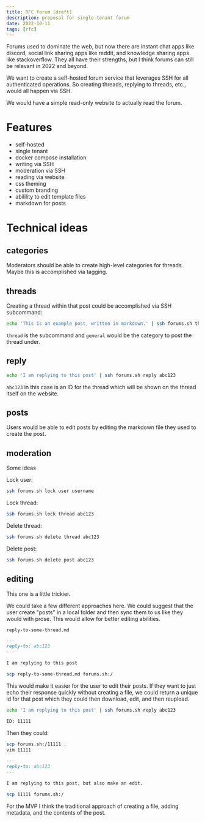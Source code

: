 ```yaml
---
title: RFC forum [draft]
description: proposal for single-tenant forum
date: 2022-10-11
tags: [rfc]
---
```


Forums used to dominate the web, but now there are instant chat apps like
discord, social link sharing apps like reddit, and knowledge sharing apps like
stackoverflow. They all have their strengths, but I think forums can still be
relevant in 2022 and beyond.

We want to create a self-hosted forum service that leverages SSH for all
authenticated operations. So creating threads, replying to threads, etc., would
all happen via SSH.

We would have a simple read-only website to actually read the forum.

# Features

- self-hosted
- single tenant
- docker compose installation
- writing via SSH
- moderation via SSH
- reading via website
- css theming
- custom branding
- abilility to edit template files
- markdown for posts

# Technical ideas

## categories

Moderators should be able to create high-level categories for threads. Maybe
this is accomplished via tagging.

## threads

Creating a thread within that post could be accomplished via SSH subcommand:

```bash
echo 'This is an example post, written in markdown.' | ssh forums.sh thread general
```

`thread` is the subcommand and `general` would be the category to post the
thread under.

## reply

```bash
echo 'I am replying to this post' | ssh forums.sh reply abc123
```

`abc123` in this case is an ID for the thread which will be shown on the thread
itself on the website.

## posts

Users would be able to edit posts by editing the markdown file they used to
create the post.

## moderation

Some ideas

Lock user:

```bash
ssh forums.sh lock user username
```

Lock thread:

```bash
ssh forums.sh lock thread abc123
```

Delete thread:

```bash
ssh forums.sh delete thread abc123
```

Delete post:

```bash
ssh forums.sh delete post abc123
```

## editing

This one is a little trickier.

We could take a few different approaches here. We could suggest that the user
create "posts" in a local folder and then sync them to us like they would with
prose. This would allow for better editing abilities.

`reply-to-some-thread.md`

```md
---
reply-to: abc123
---

I am replying to this post
```

```bash
scp reply-to-some-thread.md forums.sh:/
```

This would make it easier for the user to edit their posts. If they want to just
echo their response quickly without creating a file, we could return a unique id
for that post which they could then download, edit, and then reupload.

```bash
echo 'I am replying to this post' | ssh forums.sh reply abc123

ID: 11111
```

Then they could:

```bash
scp forums.sh:/11111 .
vim 11111
```

```md
---
reply-to: abc123
---

I am replying to this post, but also make an edit.
```

```bash
scp 11111 forums.sh:/
```

For the MVP I think the traditional approach of creating a file, adding
metadata, and the contents of the post.
